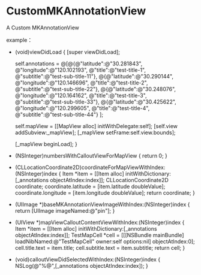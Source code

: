 CustomMKAnnotationView
======================

A  Custom MKAnnotationView

example：



- (void)viewDidLoad
{
    [super viewDidLoad];

    self.annotations = @[@{@"latitude":@"30.281843",
                               @"longitude":@"120.102193",
                               @"title":@"test-title-1",
                               @"subtitle":@"test-sub-title-11"},
                             @{@"latitude":@"30.290144",
                               @"longitude":@"120.146696‎",
                               @"title":@"test-title-2",
                               @"subtitle":@"test-sub-title-22"},
                             @{@"latitude":@"30.248076",
                               @"longitude":@"120.164162‎",
                               @"title":@"test-title-3",
                               @"subtitle":@"test-sub-title-33"},
                             @{@"latitude":@"30.425622",
                               @"longitude":@"120.299605",
                               @"title":@"test-title-4",
                               @"subtitle":@"test-sub-title-44"}
                             ];
    
	self.mapView = [[MapView alloc] initWithDelegate:self];
    [self.view addSubview:_mapView];
    [_mapView setFrame:self.view.bounds];
    
    [_mapView beginLoad];
}


- (NSInteger)numbersWithCalloutViewForMapView
{
    return 0;
}

- (CLLocationCoordinate2D)coordinateForMapViewWithIndex:(NSInteger)index
{
    Item *item = [[Item alloc] initWithDictionary:[_annotations objectAtIndex:index]];
    CLLocationCoordinate2D coordinate;
	coordinate.latitude = [item.latitude doubleValue];
	coordinate.longitude = [item.longitude doubleValue];
    return coordinate;
}

- (UIImage *)baseMKAnnotationViewImageWithIndex:(NSInteger)index
{
    return [UIImage imageNamed:@"pin"];
}

- (UIView *)mapViewCalloutContentViewWithIndex:(NSInteger)index
{
    Item *item = [[Item alloc] initWithDictionary:[_annotations objectAtIndex:index]];
    TestMapCell  *cell = [[[NSBundle mainBundle] loadNibNamed:@"TestMapCell" owner:self options:nil] objectAtIndex:0];
    cell.title.text = item.title;
    cell.subtitle.text = item.subtitle;
    return cell;
}

- (void)calloutViewDidSelectedWithIndex:(NSInteger)index
{
    NSLog(@"%@",[_annotations objectAtIndex:index]);
}
